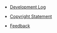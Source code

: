 - [Development Log](/4-develop/)

- [Copyright Statement](/4-develop/2-copyright.md)

- [Feedback](/4-develop/3-feedback.md)